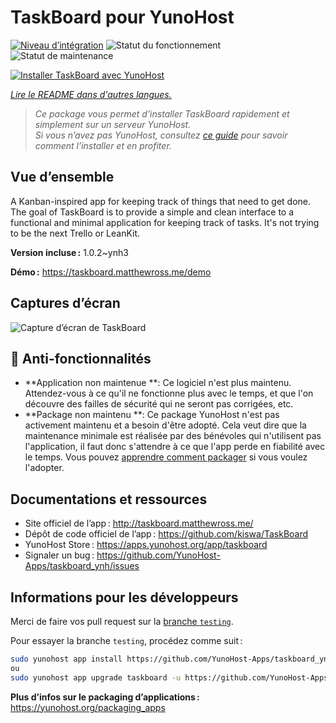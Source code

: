 <!--
Nota bene : ce README est automatiquement généré par <https://github.com/YunoHost/apps/tree/master/tools/readme_generator>
Il NE doit PAS être modifié à la main.
-->

# TaskBoard pour YunoHost

[![Niveau d’intégration](https://dash.yunohost.org/integration/taskboard.svg)](https://dash.yunohost.org/appci/app/taskboard) ![Statut du fonctionnement](https://ci-apps.yunohost.org/ci/badges/taskboard.status.svg) ![Statut de maintenance](https://ci-apps.yunohost.org/ci/badges/taskboard.maintain.svg)

[![Installer TaskBoard avec YunoHost](https://install-app.yunohost.org/install-with-yunohost.svg)](https://install-app.yunohost.org/?app=taskboard)

*[Lire le README dans d'autres langues.](./ALL_README.md)*

> *Ce package vous permet d’installer TaskBoard rapidement et simplement sur un serveur YunoHost.*  
> *Si vous n’avez pas YunoHost, consultez [ce guide](https://yunohost.org/install) pour savoir comment l’installer et en profiter.*

## Vue d’ensemble

A Kanban-inspired app for keeping track of things that need to get done.
The goal of TaskBoard is to provide a simple and clean interface to a functional and minimal application for keeping track of tasks. It's not trying to be the next Trello or LeanKit.

**Version incluse :** 1.0.2~ynh3

**Démo :** <https://taskboard.matthewross.me/demo>

## Captures d’écran

![Capture d’écran de TaskBoard](./doc/screenshots/screenshots.png)

## :red_circle: Anti-fonctionnalités

- **Application non maintenue **: Ce logiciel n'est plus maintenu. Attendez-vous à ce qu'il ne fonctionne plus avec le temps, et que l'on découvre des failles de sécurité qui ne seront pas corrigées, etc.
- **Package non maintenu **: Ce package YunoHost n'est pas activement maintenu et a besoin d'être adopté. Cela veut dire que la maintenance minimale est réalisée par des bénévoles qui n'utilisent pas l'application, il faut donc s'attendre à ce que l'app perde en fiabilité avec le temps. Vous pouvez [apprendre comment packager](https://yunohost.org/packaging_apps_intro) si vous voulez l'adopter.

## Documentations et ressources

- Site officiel de l’app : <http://taskboard.matthewross.me/>
- Dépôt de code officiel de l’app : <https://github.com/kiswa/TaskBoard>
- YunoHost Store : <https://apps.yunohost.org/app/taskboard>
- Signaler un bug : <https://github.com/YunoHost-Apps/taskboard_ynh/issues>

## Informations pour les développeurs

Merci de faire vos pull request sur la [branche `testing`](https://github.com/YunoHost-Apps/taskboard_ynh/tree/testing).

Pour essayer la branche `testing`, procédez comme suit :

```bash
sudo yunohost app install https://github.com/YunoHost-Apps/taskboard_ynh/tree/testing --debug
ou
sudo yunohost app upgrade taskboard -u https://github.com/YunoHost-Apps/taskboard_ynh/tree/testing --debug
```

**Plus d’infos sur le packaging d’applications :** <https://yunohost.org/packaging_apps>
